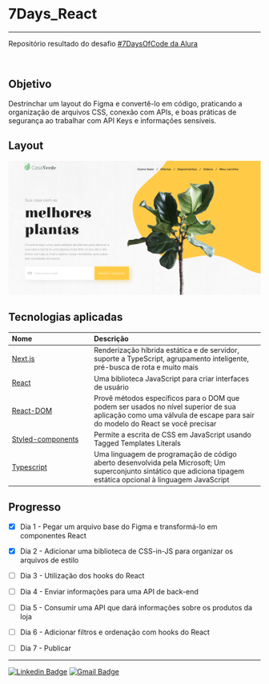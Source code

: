 # 7Days_React



____


Repositório resultado do desafio [#7DaysOfCode da Alura](https://7daysofcode.io/)

<br/>

## Objetivo

Destrinchar um layout do Figma e convertê-lo em código, praticando a organização de arquivos CSS, conexão com APIs, e boas práticas de segurança ao trabalhar com API Keys e informações sensíveis.



## Layout

![Layout](/prototipo.png)

## Tecnologias aplicadas

| <div style="width: 150px">Nome</div> | Descrição|
| :----- | :----- |
| [Next.js](https://nextjs.org/) | Renderização híbrida estática e de servidor, suporte a TypeScript, agrupamento inteligente, pré-busca de rota e muito mais|
| [React](https://pt-br.reactjs.org/) | Uma biblioteca JavaScript para criar interfaces de usuário|
| [React-DOM](https://pt-br.reactjs.org/docs/react-dom.html) | Provê métodos específicos para o DOM que podem ser usados no nível superior de sua aplicação como uma válvula de escape para sair do modelo do React se você precisar|
| [Styled-components](https://styled-components.com/) | Permite a escrita de CSS em JavaScript usando Tagged Templates Literals|
| [Typescript](https://www.typescriptlang.org/) | Uma linguagem de programação de código aberto desenvolvida pela Microsoft; Um superconjunto sintático que adiciona tipagem estática opcional à linguagem JavaScript|

## Progresso

- [x] Dia 1 - Pegar um arquivo base do Figma e transformá-lo em componentes React
- [x] Dia 2 - Adicionar uma biblioteca de CSS-in-JS para organizar os arquivos de estilo
- [ ] Dia 3 - Utilização dos hooks do React
- [ ] Dia 4 - Enviar informações para uma API de back-end
- [ ] Dia 5 - Consumir uma API que dará informações sobre os produtos da loja
- [ ] Dia 6 - Adicionar filtros e ordenação com hooks do React
- [ ] Dia 7 - Publicar


____


[![Linkedin Badge](https://img.shields.io/badge/-LinkedIn-blue?style=flat-square&logo=Linkedin&logoColor=white&link=https://www.linkedin.com/in/gladisonribeirodasilva)](https://www.linkedin.com/in/gladisonribeirodasilva) [![Gmail Badge](https://img.shields.io/badge/Gmail-D14836?style=flat-square&logo=gmail&logoColor=white&link=mailto:gladison.ti@gmail.com)](mailto:gladison.ti@gmail.com)
